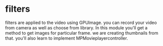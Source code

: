 # filters
filters are applied to the video using GPUImage. you can record your video from camera as well as choose from library.
In this module you'll get a method to get images for particular frame. we are creating thumbnails from that.
you'll also learn to implement MPMovieplayercontroller.


